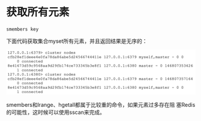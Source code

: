# 获取所有元素

```text
smembers key
```

下面代码获取集合myset所有元素，并且返回结果是无序的：

![](../../.gitbook/assets/image%20%28195%29.png)

smembers和lrange、hgetall都属于比较重的命令，如果元素过多存在阻 塞Redis的可能性，这时候可以使用sscan来完成。

